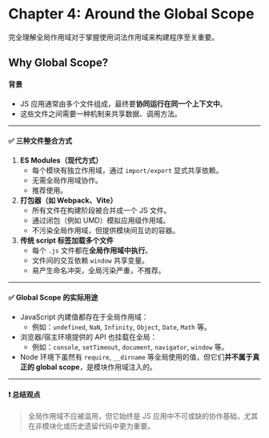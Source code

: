 # Chapter 4: Around the Global Scope

完全理解全局作用域对于掌握使用词法作用域来构建程序至关重要。

## Why Global Scope?

#### 背景

- JS 应用通常由多个文件组成，最终要**协同运行在同一个上下文中**。
- 这些文件之间需要一种机制来共享数据、调用方法。

------

#### ✅ 三种文件整合方式

1. **ES Modules（现代方式）**
   - 每个模块有独立作用域，通过 `import/export` 显式共享依赖。
   - 无需全局作用域协作。
   - 推荐使用。
2. **打包器（如 Webpack、Vite）**
   - 所有文件在构建阶段被合并成一个 JS 文件。
   - 通过闭包（例如 UMD）模拟应用级作用域。
   - 不污染全局作用域，但提供模块间互访的容器。
3. **传统 script 标签加载多个文件**
   - 每个 `.js` 文件都在**全局作用域中执行**。
   - 文件间的交互依赖 `window` 共享变量。
   - 易产生命名冲突，全局污染严重，不推荐。

------

#### ✅ Global Scope 的实际用途

- JavaScript 内建值都存在于全局作用域：
  - 例如：`undefined`, `NaN`, `Infinity`, `Object`, `Date`, `Math` 等。
- 浏览器/宿主环境提供的 API 也挂载在全局：
  - 例如：`console`, `setTimeout`, `document`, `navigator`, `window` 等。
- Node 环境下虽然有 `require`, `__dirname` 等全局使用的值，但它们**并不属于真正的 global scope**，是模块作用域注入的。

------

#### ❗ 总结观点

> 全局作用域不应被滥用，但它始终是 JS 应用中不可或缺的协作基础，尤其在非模块化或历史遗留代码中更为重要。